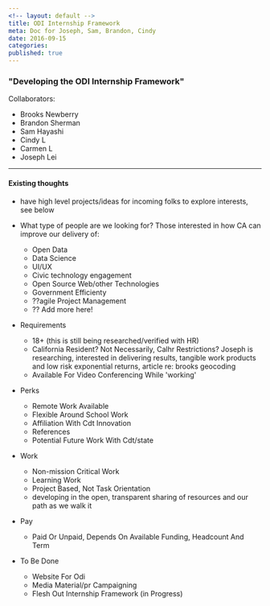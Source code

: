 ```yaml
---
<!-- layout: default -->
title: ODI Internship Framework
meta: Doc for Joseph, Sam, Brandon, Cindy
date: 2016-09-15
categories: 
published: true
---
```


### "Developing the ODI Internship Framework"

Collaborators:

* Brooks Newberry
* Brandon Sherman
* Sam Hayashi
* Cindy L
* Carmen L
* Joseph Lei

***

#### Existing thoughts

* have high level projects/ideas for incoming folks to explore interests, see below


* What type of people are we looking for? Those interested in how CA can improve our delivery of:
	* Open Data
	* Data Science
	* UI/UX
	* Civic technology engagement
	* Open Source Web/other Technologies
	* Government Efficienty
	* ??agile Project Management
	* ?? Add more here!


* Requirements
	* 18+ (this is still being researched/verified with HR)
	* California Resident? Not Necessarily, Calhr Restrictions? Joseph is researching, interested in delivering results, tangible work products and low risk exponential returns, article re: brooks geocoding
	* Available For Video Conferencing While 'working'


* Perks
	* Remote Work Available
	* Flexible Around School Work
	* Affiliation With Cdt Innovation
	* References
	* Potential Future Work With Cdt/state


* Work
	* Non-mission Critical Work
	* Learning Work
	* Project Based, Not Task Orientation
	* developing in the open, transparent sharing of resources and our path as we walk it


* Pay
	* Paid Or Unpaid, Depends On Available Funding, Headcount And Term


* To Be Done
	* Website For Odi
	* Media Material/pr Campaigning
	* Flesh Out Internship Framework (in Progress)
